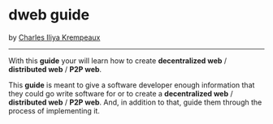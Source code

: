 # dweb guide
by [Charles Iliya Krempeaux](http://changelog.ca/)

-----

With this **guide** your will learn how to create **decentralized web** / **distributed web** / **P2P web**.

This **guide** is meant to give a software developer enough information that they could go write software for or to create a  **decentralized web** / **distributed web** / **P2P web**. And, in addition to that, guide them through the process of implementing it.

